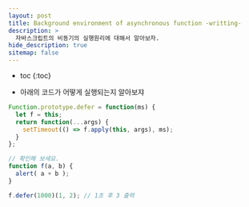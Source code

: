 ```yaml
---
layout: post
title: Background environment of asynchronous function -writting-
description: >
  자바스크립트의 비동기의 실행원리에 대해서 알아보자.
hide_description: true
sitemap: false
---
```


* toc
{:toc}

* 아래의 코드가 어떻게 실행되는지 알아보쟈
~~~js
Function.prototype.defer = function(ms) {
  let f = this;
  return function(...args) {
    setTimeout(() => f.apply(this, args), ms);
  }
};

// 확인해 보세요.
function f(a, b) {
  alert( a + b );
}

f.defer(1000)(1, 2); // 1초 후 3 출력
~~~